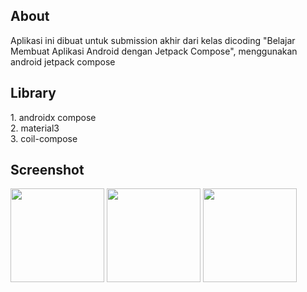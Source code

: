 <h2>About</h2>
Aplikasi ini dibuat untuk submission akhir dari kelas dicoding "Belajar Membuat Aplikasi Android dengan Jetpack Compose", menggunakan android jetpack compose

<h2>Library</h2>
1. androidx compose<br>
2. material3<br>
3. coil-compose<br> 


<h2>Screenshot</h2>
<img src="https://github.com/itsmeyogs/PopularBand/assets/113589887/31cc1a55-08d7-4f51-97f2-4181dd9033c4" width="150"> 
<img src="https://github.com/itsmeyogs/PopularBand/assets/113589887/0511c714-92bc-4ada-bf83-ee533581bcd8" width="150"> 
<img src="https://github.com/itsmeyogs/PopularBand/assets/113589887/dfdf5abf-05d7-4fdf-920c-0d0798d3837f" width="150"> 


